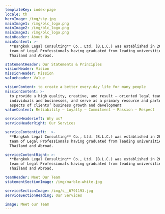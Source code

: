 ```yaml
---
templateKey: index-page
locale: th
heroImage: /img/sky.jpg
mainImage1: /img/blc_logo.png
mainImage2: /img/blc_logo.png
mainImage3: /img/blc_logo.png
mainHeader: About Us
mainContent: >-
  **Bangkok Legal Consulting** Co., Ltd. (B.L.C.) was established in 2015 by a
  team of Legal Professionals having graduated from leading universities both in
  Thailand and Abroad.

statementHeader: Our Statements & Principles
visionHeader: Vision
missionHeader: Mission
valueHeader: Value

visionContent: to create a better every-day life for many people
missionContent: >-
  to provide a high quality, creative, and result – oriented legal team to
  individuals and businesses, and serve as a primary resource and partner in all
  aspects of clients’ business growth and development
valueContent: Reliability – Loyalty – Commitment – Passion – Respect

serviceHeaderLeft: Why us?
serviceHeaderRight: Our Services

serviceContentLeft:  >-
  **Bangkok Legal Consulting** Co., Ltd. (B.L.C.) was established in 2015 by a
  team of Legal Professionals having graduated from leading universities both in
  Thailand and Abroad.

serviceContentRight: >-
  **Bangkok Legal Consulting** Co., Ltd. (B.L.C.) was established in 2015 by a
  team of Legal Professionals having graduated from leading universities both in
  Thailand and Abroad.

teamHeader: Meet Our Team
statementSectionImage: /img/marble-white.jpg

serviceSectionImage: /img/s__6791193.jpg
serviceSectionHeading: Our Services

image: Meet our Team
---
```


